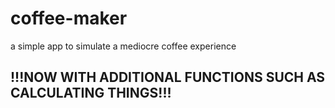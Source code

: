 # coffee-maker
a simple app to simulate a mediocre coffee experience
## !!!NOW WITH ADDITIONAL FUNCTIONS SUCH AS CALCULATING THINGS!!!
